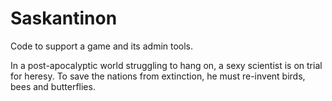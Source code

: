 # Saskantinon

Code to support a game and its admin tools.

In a post-apocalyptic world struggling to hang on, a sexy scientist is on trial for heresy.
To save the nations from extinction, he must re-invent birds, bees and butterflies.
